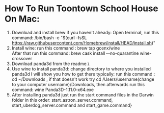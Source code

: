 # How To Run Toontown School House On Mac:


1. Download and install brew if you haven't already: Open terminal, run this command: /bin/bash -c "$(curl -fsSL https://raw.githubusercontent.com/Homebrew/install/HEAD/install.sh)"
2. Install wine: run this command : brew tap gcenx/wine\
After that run this command: brew cask install --no-quarantine wine-crossover
3. Download panda3d from the readme.\
4. Use wine to install panda3d: change directory to where you installed panda3d I will show you how to get there typically: run this command : cd ~/Downloads , if that doesn't work try cd /Users/username(change to your computer username)/Downloads, then afterwards run this command: wine Panda3D-1.11.0-x64.exe
5. After installing panda3d just run the start command files in the Darwin folder in this order: start_astron_server.command, start_uberdog_server.command and start_game.command}